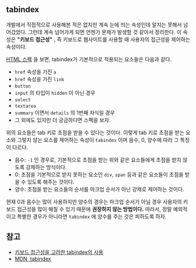 ## tabindex

개발에서 직접적으로 사용해본 적은 없지만 계속 눈에 띄는 속성인데 알지는 못해서 넘어갔었다. 그런데 계속 넘어가게 되면 언젠가 문제가 발생할 것 같아서 정리한다. 이 속성은 **"키보드 접근성"** , 즉 키보드로 웹사이트를 사용할 때 사용자의 접근성을 제어하는 속성이다.

[HTML 스펙](https://html.spec.whatwg.org/multipage/interaction.html#the-tabindex-attribute) 을 보면, tabindex가 기본적으로 적용되는 요소들은 다음과 같다.

* `href` 속성을 가진 `a`
* `href` 속성을 가진 `link`
* `button`
* `input` 의 타입이 `hidden` 이 아닌 경우
* `select`
* `textarea`
* `summary` 이면서 `details` 의 1번째 자식일 경우
* 그 외에도 있지만 더 궁금하다면 스펙을 보자.

위의 요소들은 tab 키로 초점을 받을 수 있다는 것이다. 이렇게 tab 키로 초점을 받는 요소와 그렇지 않는 요소를 제어하는 속성이 `tabindex` 이며 음수, 0, 양수에 따라 그 특징이 다르다.

* 음수: `-1` 인 경우로, 기본적으로 초점을 받는 위와 같은 요소들에게 초점을 받지 않도록 강제하는 방식이다.
* 0: 초점을 기본적으로 받지 못하는 요소인 `div`, `span` 등과 같은 요소들이 초점을 받을 수 있도록 해주는 것이다.
* 양수: 초점을 받는 요소들의 순서를 마크업 순서가 아닌 강제로 제어하는 것이다.

현재 0과 음수는 많이 사용하지만 양수의 경우는 마크업 순서가 아닐 경우 사용자의 키보드 접근성을 많이 해칠 수 있기 때문에 **권장하지 않는 방법이다.** 따라서, 정말 예외적이고 특별한 경우가 아니라면 `tabindex` 에 양수를 주는 것은 피하도록 하자.

## 참고

* [키보드 접근성을 고려한 tabindex의 사용](https://nuli.navercorp.com/community/article/1132726?email=true)
* [MDN, tabindex](https://developer.mozilla.org/ko/docs/Web/HTML/Global_attributes/tabindex)